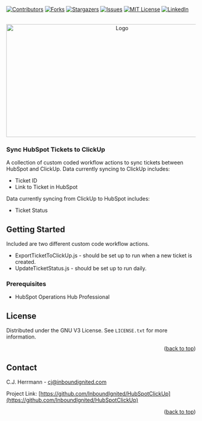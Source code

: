 <div id="top"></div>
<!--
*** Thanks for checking out the Best-README-Template. If you have a suggestion
*** that would make this better, please fork the repo and create a pull request
*** or simply open an issue with the tag "enhancement".
*** Don't forget to give the project a star!
*** Thanks again! Now go create something AMAZING! :D
-->



<!-- PROJECT SHIELDS -->
<!--
*** I'm using markdown "reference style" links for readability.
*** Reference links are enclosed in brackets [ ] instead of parentheses ( ).
*** See the bottom of this document for the declaration of the reference variables
*** for contributors-url, forks-url, etc. This is an optional, concise syntax you may use.
*** https://www.markdownguide.org/basic-syntax/#reference-style-links
-->
[![Contributors][contributors-shield]][contributors-url]
[![Forks][forks-shield]][forks-url]
[![Stargazers][stars-shield]][stars-url]
[![Issues][issues-shield]][issues-url]
[![MIT License][license-shield]][license-url]
[![LinkedIn][linkedin-shield]][linkedin-url]



<!-- PROJECT LOGO -->
<br />
<div align="center">
  <a href="https://github.com/othneildrew/Best-README-Template">
    <img src="https://media-exp1.licdn.com/dms/image/C4E1BAQGBlae67FvAzw/company-background_10000/0/1560090525816?e=2147483647&v=beta&t=CVaXemc3I5eK2abVdy1Kyq1csnKRlXPxF6EUSxaCVGs" alt="Logo" width="600" height="300">
  </a>
</div>

<div>
  <h3>Sync HubSpot Tickets to ClickUp</h3>
  <p>A collection of custom coded workflow actions to sync tickets between HubSpot and ClickUp. Data currently syncing to ClickUp includes:
    <ul>
      <li>Ticket ID</li>
      <li>Link to Ticket in HubSpot</li>
    </ul>
  </p>
  <p>
  Data currently syncing from ClickUp to HubSpot includes:
  <ul>
      <li>Ticket Status</li>
  </ul>
  </p>
</div>

<!-- GETTING STARTED -->
## Getting Started

Included are two different custom code workflow actions. 
* ExportTicketToClickUp.js - should be set up to run when a new ticket is created. 
* UpdateTicketStatus.js - should be set up to run daily.

### Prerequisites

* HubSpot Operations Hub Professional


<!-- LICENSE -->
## License

Distributed under the GNU V3 License. See `LICENSE.txt` for more information.

<p align="right">(<a href="#top">back to top</a>)</p>

<!-- CONTACT -->
## Contact

C.J. Herrmann - cj@inboundignited.com

Project Link: [https://github.com/InboundIgnited/HubSpotClickUp](https://github.com/InboundIgnited/HubSpotClickUp)

<p align="right">(<a href="#top">back to top</a>)</p>

<!-- MARKDOWN LINKS & IMAGES -->
<!-- https://www.markdownguide.org/basic-syntax/#reference-style-links -->
[contributors-shield]: https://img.shields.io/github/contributors/InboundIgnited/HubSpotClickUp?style=for-the-badge
[contributors-url]: https://github.com/InboundIgnited/HubSpotClickUp/graphs/contributors
[forks-shield]: https://img.shields.io/github/forks/InboundIgnited/HubSpotClickUp?style=for-the-badge
[forks-url]: https://github.com/InboundIgnited/HubSpotClickUp/network/members
[stars-shield]: https://img.shields.io/github/stars/InboundIgnited/HubSpotClickUp?style=for-the-badge
[stars-url]: https://github.com/InboundIgnited/HubSpotClickUp/stargazers
[issues-shield]: https://img.shields.io/github/issues/InboundIgnited/HubSpotClickUp?style=for-the-badge
[issues-url]: https://github.com/InboundIgnited/HubSpotClickUp/issues
[license-shield]: https://img.shields.io/github/license/InboundIgnited/HubSpotClickUp?style=for-the-badge
[license-url]: https://github.com/InboundIgnited/HubSpotClickUp/blob/master/LICENSE.txt
[linkedin-shield]: https://img.shields.io/badge/-LinkedIn-black.svg?style=for-the-badge&logo=linkedin&colorB=555
[linkedin-url]: https://linkedin.com/company/inboundignited/
[product-screenshot]: images/screenshot.png
